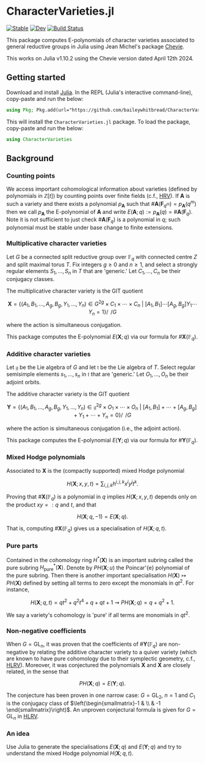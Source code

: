 # CharacterVarieties.jl

[![Stable](https://img.shields.io/badge/docs-stable-blue.svg)](https://baileywhitbread.github.io/CharacterVarieties.jl/stable/)
[![Dev](https://img.shields.io/badge/docs-dev-blue.svg)](https://baileywhitbread.github.io/CharacterVarieties.jl/dev/)
[![Build Status](https://github.com/baileywhitbread/CharacterVarieties.jl/actions/workflows/CI.yml/badge.svg?branch=master)](https://github.com/baileywhitbread/CharacterVarieties.jl/actions/workflows/CI.yml?query=branch%3Amaster)


This package computes E-polynomials of character varieties associated to general reductive groups in Julia using Jean Michel's package [Chevie](https://github.com/jmichel7/Chevie.jl). 

This works on Julia v1.10.2 using the Chevie version dated April 12th 2024. 

## Getting started
Download and install [Julia](https://julialang.org/downloads/). In the REPL (Julia's interactive command-line), copy-paste and run the below:

```julia
using Pkg; Pkg.add(url="https://github.com/baileywhitbread/CharacterVarieties.jl")
```

This will install the `CharacterVarieties.jl` package. To load the package, copy-paste and run the below:

```julia
using CharacterVarieties
```




## Background
### Counting points
We access important cohomological information about varieties (defined by polynomials in $\mathbb{Z}[t]$) by counting points over finite fields (c.f., [HRV](https://link.springer.com/article/10.1007/s00222-008-0142-x)). If $\mathbf{A}$ is such a variety and there exists a polynomial $p_\mathbf{A}$ such that $`\#\mathbf{A}(\mathbf{F}_{q^m})=p_\mathbf{A}(q^m)`$ then we call $p_\mathbf{A}$ the E-polynomial of $\mathbf{A}$ and write $`E(\mathbf{A};q):=p_\mathbf{A}(q)=\#\mathbf{A}(\mathbf{F}_q)`$. Note it is not sufficient to just check $`\#\mathbf{A}(\mathbf{F}_{q})`$ is a polynomial in $q$; such polynomial must be stable under base change to finite extensions.

### Multiplicative character varieties
Let $G$ be a connected split reductive group over $\mathbb{F}_q$ with connected centre $Z$ and split maximal torus $T$. Fix integers $g\geq 0$ and $n\geq 1$, and select a strongly regular elements $S_1,\ldots,S_n$ in $T$ that are 'generic.' Let $C_1,\ldots,C_n$ be their conjugacy classes. 

The multiplicative character variety is the GIT quotient
```math
\mathbf{X} = \bigg\{(A_1,B_1,\ldots,A_g,B_g,Y_1,\ldots,Y_n)\in G^{2g}\times C_1\times \cdots\times C_n\ \bigg|\ [A_1,B_1]\cdots[A_g,B_g]Y_1\cdots Y_n = 1\bigg\}\bigg/\!\!\!\!\!\bigg/G
```
where the action is simultaneous conjugation. 

This package computes the E-polynomial $E(\mathbf{X};q)$ via our formula for $`\#\mathbf{X}(\mathbb{F}_q)`$.  

### Additive character varieties
Let $\mathfrak{g}$ be the Lie algebra of $G$ and let $\mathfrak{t}$ be the Lie algebra of $T$. Select regular semisimple elements $s_1,\ldots,s_n$ in $\mathfrak{t}$ that are 'generic.' Let $O_1,\ldots,O_n$ be their adjoint orbits. 

The additive character variety is the GIT quotient
```math
\mathbf{Y} = \bigg\{(A_1,B_1,\ldots,A_g,B_g,Y_1,\ldots,Y_n)\in \mathfrak{g}^{2g}\times O_1\times \cdots\times O_n\ \bigg|\ [A_1,B_1]+\cdots+[A_g,B_g] + Y_1+ \cdots + Y_n = 0\bigg\}\bigg/\!\!\!\!\!\bigg/G
```
where the action is simultaneous conjugation (i.e., the adjoint action). 

This package computes the E-polynomial $E(\mathbf{Y};q)$ via our formula for $`\#\mathbf{Y}(\mathbb{F}_q)`$.  

### Mixed Hodge polynomials
Associated to $\mathbf{X}$ is the (compactly supported) mixed Hodge polynomial
```math
H(\mathbf{X};x,y,t) = \sum_{i,j,k} h^{i,j,k} x^i y^j t^k.
```
Proving that $`\#\mathbf{X}(\mathbb{F}_q)`$ is a polynomial in $q$ implies $H(\mathbf{X};x,y,t)$ depends only on the product $xy=:q$ and $t$, and that
```math
H(\mathbf{X};q,-1) = E(\mathbf{X};q).
```
That is, computing $`\#\mathbf{X}(\mathbb{F}_q)`$ gives us a specialisation of $H(\mathbf{X};q,t)$. 

### Pure parts
Contained in the cohomology ring $H^\ast(\mathbf{X})$ is an important subring called the pure subring $H^\ast_\mathrm{pure}(\mathbf{X})$. Denote by $PH(\mathbf{X};u)$ the Poincar\'{e} polynomial of the pure subring. Then there is another important specialisation $H(\mathbf{X})\mapsto PH(\mathbf{X})$ defined by setting all terms to zero except the monomials in $qt^2$. For instance, 
```math
H(\mathbf{X};q,t)=qt^2 + q^2t^4 + q + qt + 1 \rightsquigarrow PH(\mathbf{X};q)=q+q^2+1.
```
We say a variety's cohomology is 'pure' if all terms are monomials in $qt^2$. 


### Non-negative coefficients
When $G=\mathrm{GL}_n$, it was proven that the coefficients of $`\#\mathbf{Y}(\mathbb{F}_q)`$ are non-negative by relating the additive character variety to a quiver variety (which are known to have pure cohomology due to their symplectic geometry, c.f., [HLRV](https://projecteuclid.org/journals/duke-mathematical-journal/volume-160/issue-2/Arithmetic-harmonic-analysis-on-character-and-quiver-varieties/10.1215/00127094-1444258.full)). Moreover, it was conjectured the polynomials $\mathbf{X}$ and $\mathbf{X}$ are closely related, in the sense that

```math
PH(\mathbf{X};q) = E(\mathbf{Y};q).
```

The conjecture has been proven in one narrow case: $G=\mathrm{GL}_2$, $n=1$ and $C_1$ is the conjugacy class of $`\left(\begin{smallmatrix}-1 & \\ & -1 \end{smallmatrix}\right)`$. An unproven conjectural formula is given for $G=\mathrm{GL}_n$ in [HLRV](https://projecteuclid.org/journals/duke-mathematical-journal/volume-160/issue-2/Arithmetic-harmonic-analysis-on-character-and-quiver-varieties/10.1215/00127094-1444258.full). 

### An idea
Use Julia to generate the specialisations $E(\mathbf{X};q)$ and $E(\mathbf{Y};q)$ and try to understand the mixed Hodge polynomial $H(\mathbf{X};q,t)$.
